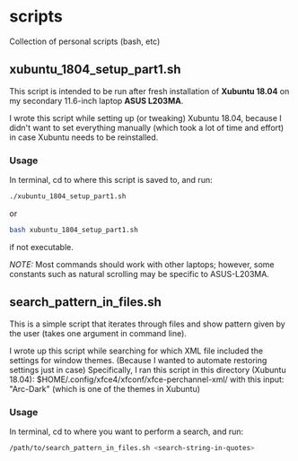 # scripts

Collection of personal scripts (bash, etc)

## xubuntu_1804_setup_part1.sh

This script is intended to be run after fresh installation of **Xubuntu 18.04**
on my secondary 11.6-inch laptop **ASUS L203MA**.

I wrote this script while setting up (or tweaking) Xubuntu 18.04, because
I didn't want to set everything manually (which took a lot of time and effort)
in case Xubuntu needs to be reinstalled.

### Usage

In terminal, cd to where this script is saved to, and run:

```bash
./xubuntu_1804_setup_part1.sh
```

or

```bash
bash xubuntu_1804_setup_part1.sh
```

if not executable.

*NOTE:* Most commands should work with other laptops; however, some constants
such as natural scrolling may be specific to ASUS-L203MA.

## search_pattern_in_files.sh

This is a simple script that iterates through files and show pattern given by
the user (takes one argument in command line).

I wrote up this script while searching for which XML file included the settings for
window themes. (Because I wanted to automate restoring settings just in case)
Specifically, I ran this script in this directory (Xubuntu 18.04):
$HOME/.config/xfce4/xfconf/xfce-perchannel-xml/
with this input: "Arc-Dark" (which is one of the themes in Xubuntu)

### Usage

In terminal, cd to where you want to perform a search, and run:

```bash
/path/to/search_pattern_in_files.sh <search-string-in-quotes>
```
